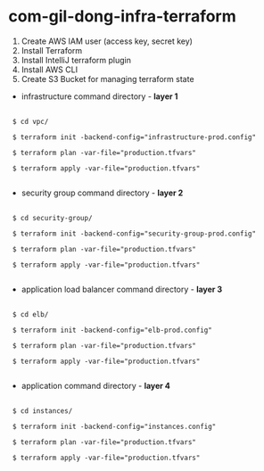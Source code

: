# com-gil-dong-infra-terraform

1. Create AWS IAM user (access key, secret key)
2. Install Terraform
3. Install IntelliJ terraform plugin
4. Install AWS CLI
5. Create S3 Bucket for managing terraform state


- infrastructure command directory - **layer 1**
<pre>
 <code>
 $ cd vpc/
    
 $ terraform init -backend-config="infrastructure-prod.config"
    
 $ terraform plan -var-file="production.tfvars"
    
 $ terraform apply -var-file="production.tfvars"
 </code>
</pre>

- security group command directory - **layer 2**
<pre>
 <code>
 $ cd security-group/
    
 $ terraform init -backend-config="security-group-prod.config"
    
 $ terraform plan -var-file="production.tfvars"
    
 $ terraform apply -var-file="production.tfvars"
 </code>
</pre>

- application load balancer command directory - **layer 3**
<pre>
 <code>
 $ cd elb/
    
 $ terraform init -backend-config="elb-prod.config"
    
 $ terraform plan -var-file="production.tfvars"
    
 $ terraform apply -var-file="production.tfvars"
 </code>
</pre>

- application command directory - **layer 4**
<pre>
 <code>
 $ cd instances/
    
 $ terraform init -backend-config="instances.config"
    
 $ terraform plan -var-file="production.tfvars"
    
 $ terraform apply -var-file="production.tfvars"
 </code>
</pre>
